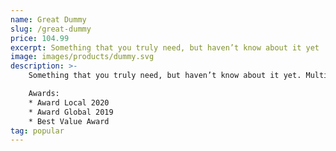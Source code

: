 ```yaml
---
name: Great Dummy
slug: /great-dummy
price: 104.99
excerpt: Something that you truly need, but haven’t know about it yet
image: images/products/dummy.svg
description: >-
    Something that you truly need, but haven’t know about it yet. Multiple winner of Community Awards.

    Awards:
    * Award Local 2020
    * Award Global 2019 
    * Best Value Award
tag: popular
---
```

